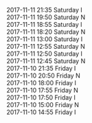 2017-11-11 21:35 Saturday  I  
2017-11-11 19:50 Saturday  N  
2017-11-11 18:55 Saturday  I  
2017-11-11 18:20 Saturday  N  
2017-11-11 13:00 Saturday  I  
2017-11-11 12:55 Saturday  N  
2017-11-11 12:50 Saturday  I  
2017-11-11 12:45 Saturday  N  
2017-11-10 21:35 Friday  I  
2017-11-10 20:50 Friday  N  
2017-11-10 18:00 Friday  I  
2017-11-10 17:55 Friday  N  
2017-11-10 17:50 Friday  I  
2017-11-10 15:00 Friday  N  
2017-11-10 14:55 Friday  I  
